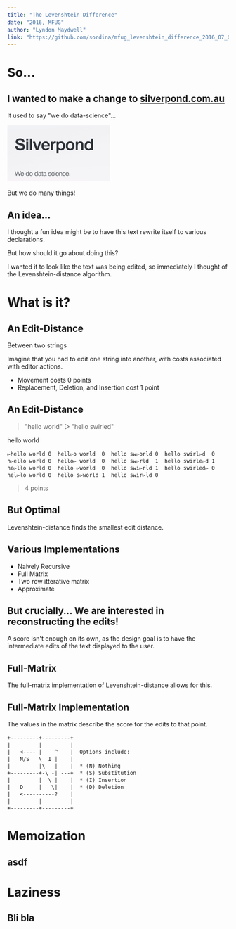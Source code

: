 ```yaml
---
title: "The Levenshtein Difference"
date: "2016, MFUG"
author: "Lyndon Maydwell"
link: "https://github.com/sordina/mfug_levenshtein_difference_2016_07_07-"
---
```


# So...

## I wanted to make a change to [silverpond.com.au](http://silverpond.com.au)

It used to say "we do data-science"...

![](images/silverpond.png)

But we do many things!

## An idea...

I thought a fun idea might be to have this text rewrite itself to various
declarations.

But how should it go about doing this?

I wanted it to look like the text was being edited, so immediately I thought of
the Levenshtein-distance algorithm.

# What is it?

## An Edit-Distance

<p class="transition" data-to="Between two things">Between two strings</p>

Imagine that you had to edit one string into another, with costs associated with editor actions.

* Movement costs 0 points
* Replacement, Deletion, and Insertion cost 1 point

## An Edit-Distance

> "hello world" ▻ "hello swirled"

<p class="transition" data-to="hello swirled">hello world</p>

    ▻hello world 0  hell▻o world  0  hello sw▻orld 0  hello swirl▻d  0
    h▻ello world 0  hello▻ world  0  hello sw▻rld  1  hello swirle▻d 1
    he▻llo world 0  hello ▻world  0  hello swi▻rld 1  hello swirled▻ 0
    hel▻lo world 0  hello s▻world 1  hello swir▻ld 0

> 4 points

## But Optimal

Levenshtein-distance finds the smallest edit distance.

## Various Implementations

* Naively Recursive
* Full Matrix
* Two row itterative matrix
* Approximate

## But crucially... We are interested in reconstructing the edits!

A score isn't enough on its own, as the design goal is to have
the intermediate edits of the text displayed to the user.

## Full-Matrix

The full-matrix implementation of Levenshtein-distance allows for this.

## Full-Matrix Implementation

The values in the matrix describe the score for the edits to that point.

    +---------+---------+
    |         |         |
    |   <---- |    ^    |  Options include:
    |   N/S   \  I |    |
    |         |\   |    |  * (N) Nothing
    +---------+-\ -| ---+  * (S) Substitution
    |         |  \ |    |  * (I) Insertion
    |   D     |   \|    |  * (D) Deletion
    |   <----------?    |
    |         |         |
    +---------+---------+

# Memoization

## asdf

# Laziness

## Bli bla
